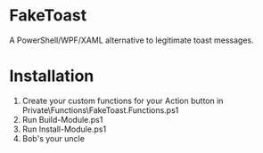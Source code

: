 # FakeToast
A PowerShell/WPF/XAML alternative to legitimate toast messages.


# Installation

1. Create your custom functions for your Action button in Private\Functions\FakeToast.Functions.ps1
2. Run Build-Module.ps1
3. Run Install-Module.ps1
4. Bob's your uncle

